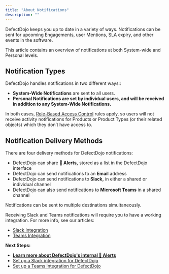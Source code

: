 ```yaml
---
title: "About Notifications"
description: ""
---
```


DefectDojo keeps you up to date in a variety of ways. Notifications can be sent for upcoming Engagements, user Mentions, SLA expiry, and other events in the software.

This article contains an overview of notifications at both System\-wide and Personal levels.

## Notification Types

DefectDojo handles notifications in two different ways::

* **System\-Wide Notifications** are sent to all users.
* **Personal Notifications are set by individual users, and will be received in addition to any System\-Wide Notifications.**

In both cases, [Role\-Based Access Control](https://docs.defectdojo.com/en/user_management/about-permissions--roles/) rules apply, so users will not receive activity notifications for Products or Product Types (or their related objects) which they don’t have access to.

## Notification Delivery Methods

There are four delivery methods for DefectDojo notifications:

* DefectDojo can share **🔔 Alerts,** stored as a list in the DefectDojo interface
* DefectDojo can send notifications to an **Email** address
* DefectDojo can send notifications to **Slack,** in either a shared or individual channel
* DefectDojo can also send notifications to **Microsoft Teams** in a shared channel

Notifications can be sent to multiple destinations simultaneously.

Receiving Slack and Teams notifications will require you to have a working integration. For more info, see our articles:

* [Slack Integration](https://docs.defectdojo.com/en/notifications/configure-a-slack-integration/)
* [Teams Integration](https://docs.defectdojo.com/en/notifications/configure-a-microsoft-teams-integration/)

**Next Steps:**

* **[Learn more about DefectDojo's internal 🔔 Alerts](https://docs.defectdojo.com/en/notifications/configure-a-slack-integration/)**
* [Set up a Slack integration for DefectDojo](https://docs.defectdojo.com/en/notifications/configure-a-microsoft-teams-integration/)
* [Set up a Teams integration for DefectDojo](https://docs.defectdojo.com/en/notifications/configure-a-microsoft-teams-integration/)
